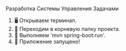 Разработка Системы Управления Задачами

1. 🖥️ Открываем терминал.
2. 📂 Переходим в корневую папку проекта.
3. 🚀 Выполняем 'mvn spring-boot:run'.
4. 🎉 Приложение запущено!

